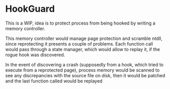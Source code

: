 # HookGuard


This is a WIP, idea is to protect process from being hooked by writing a memory controller. 


This memory controller would manage page protection and scramble ntdll, since reprotecting it presents a couple of problems. Each function call would pass through a state manager, which would allow to replay it, if the rogue hook was discovered.


In the event of discovering a crash (supposedly from a hook, which tried to execute from a reprotected page), process memory would be scanned to see any discrepancies with the source file on disk, then it would be patched and the last function called would be replayed
